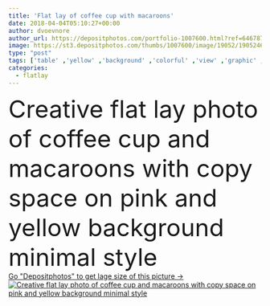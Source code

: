 ```yaml
---
title: 'Flat lay of coffee cup with macaroons'
date: 2018-04-04T05:10:27+00:00
author: dvoevnore
author_url: https://depositphotos.com/portfolio-1007600.html?ref=64678756
image: https://st3.depositphotos.com/thumbs/1007600/image/19052/190524670/api_thumb_450.jpg?forcejpeg=true
type: "post"
tags: ['table' ,'yellow' ,'background' ,'colorful' ,'view' ,'graphic' ,'copy' ,'paper' ,'space' ,'empty' ,'romance' ,'female' ,'abstract' ,'up' ,'food' ,'cup' ,'sweet' ,'dessert' ,'coffee' ,'style' ,'modern' ,'open' ,'pink' ,'pastel' ,'creative' ,'concept' ,'cookie' ,'lay' ,'blank' ,'romantic' ,'flat' ,'lifestyle' ,'desk' ,'feminine' ,'simple' ,'trendy' ,'top' ,'minimalism' ,'minimal' ,'mockup' ,'macaroons' ,'mock' ,'macarons' ,'flatlay' ]
categories: 
  - flatlay
---
```

<div aling="center">
            <font size="60"> Creative flat lay photo of coffee cup and macaroons with copy space on pink and yellow background minimal style</font>   
</div>
<div>
    <a href='https://st3.depositphotos.com/thumbs/1007600/image/19052/190524670/api_thumb_450.jpg?forcejpeg=true?ref=64678756' target=_blank > Go "Depositphotos" to get lage size of this picture ->
        <img href='https://st3.depositphotos.com/thumbs/1007600/image/19052/190524670/api_thumb_450.jpg?forcejpeg=true?ref=64678756' src='https://st3.depositphotos.com/1007600/19052/i/950/depositphotos_190524670-stock-photo-flat-lay-of-coffee-cup.jpg?forcejpeg=true' alt='Creative flat lay photo of coffee cup and macaroons with copy space on pink and yellow background minimal style' >
    </a>
</div>
